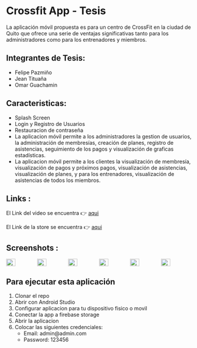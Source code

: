 # Crossfit App - Tesis

La aplicación móvil propuesta es para un centro de CrossFit en la ciudad de Quito que ofrece una serie de ventajas significativas tanto para los administradores como para los entrenadores y miembros.<br>

## Integrantes de Tesis:

<ul>
<li>Felipe Pazmiño</li>
<li>Jean Tituaña</li>
<li>Omar Guachamin</li>
</ul>

## Caracteristicas:

<ul>

<li>Splash Screen</li>
<li>Login y Registro de Usuarios</li>
<li>Restauracion de contraseña</li>
<li>La aplicacion móvil permite a los administradores la gestion de usuarios, la administración de membresías, creación de planes, registro de asistencias, seguimiento de los pagos y visualización de graficas estadísticas.</li>
<li>La aplicacion móvil permite a los clientes la visualización de membresía, visualización de pagos y próximos pagos, visualización de asistencias, visualización de planes, y para los entrenadores, visualización de asistencias de todos los miembros.</li>
</ul>

## Links :

El Link del video se encuentra 👉 <a href="https://www.youtube.com/watch?v=IKkVLPiGYLU&t=2s">aqui</a>

El Link de la store se encuentra 👉 <a href="https://crossfit-app.uptodown.com/android">aqui</a>


## Screenshots :


<div style="display: flex; justify-content: space-around;">
  <img src="https://github.com/user-attachments/assets/a3bd1df6-953a-4502-9e0f-1b8788fcda73" width="30%" />
  <img src="https://github.com/user-attachments/assets/9a09d9bd-417c-4c42-be1b-90edf3a64970" width="30%" />
  <img src="https://github.com/user-attachments/assets/df1e868a-7bb8-4089-b2f0-a60ba1029ed5" width="30%" />
  <img src="https://github.com/user-attachments/assets/3dcf812c-2ab6-486d-8673-9337472a13c7" width="30%" />
  <img src="https://github.com/user-attachments/assets/800db53f-19d0-4ff8-9d2d-a7117f8b9372" width="30%" />
  <img src="https://github.com/user-attachments/assets/82945028-b0c2-4012-8a71-fa8db7a0634b" width="30%" />
</div>

## Para ejecutar esta aplicación

<ol>
<li>Clonar el repo</li>
<li>Abrir con Android Studio</b></li>
<li>Configurar aplicacion para tu dispositivo fisico o movil</b></li>
<li>Conectar la app a firebase storage</b></li>
<li>Abrir la aplicacion</b></li>
<li>Colocar las siguientes credenciales: 
<ul>
<li>Email: admin@admin.com</li>
<li>Password: 123456</li>
</ul>
</b></li>
